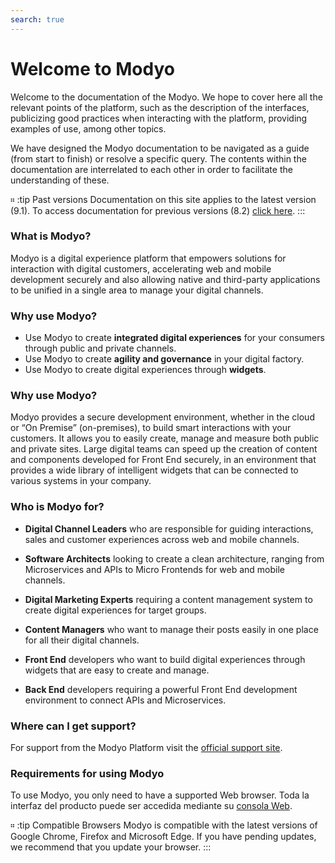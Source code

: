 ```yaml
---
search: true
---
```


# Welcome to Modyo

Welcome to the documentation of the Modyo. We hope to cover here all the relevant points of the platform, such as the description of the interfaces, publicizing good practices when interacting with the platform, providing examples of use, among other topics.

We have designed the Modyo documentation to be navigated as a guide (from start to finish) or resolve a specific query. The contents within the documentation are interrelated to each other in order to facilitate the understanding of these.

። :tip Past versions Documentation on this site applies to the latest version (9.1). To access documentation for previous versions (8.2) [click here](/assets/pdf/Modyo82Docs.pdf). :::

### What is Modyo?

Modyo is a digital experience platform that empowers solutions for interaction with digital customers, accelerating web and mobile development securely and also allowing native and third-party applications to be unified in a single area to manage your digital channels.

### Why use Modyo?

* Use Modyo to create **integrated digital experiences** for your consumers through public and private channels.
* Use Modyo to create **agility and governance** in your digital factory.
* Use Modyo to create digital experiences through **widgets**.

### Why use Modyo?

Modyo provides a secure development environment, whether in the cloud or “On Premise” (on-premises), to build smart interactions with your customers. It allows you to easily create, manage and measure both public and private sites. Large digital teams can speed up the creation of content and components developed for Front End securely, in an environment that provides a wide library of intelligent widgets that can be connected to various systems in your company.

### Who is Modyo for?

* **Digital Channel Leaders** who are responsible for guiding interactions, sales and customer experiences across web and mobile channels.

* **Software Architects** looking to create a clean architecture, ranging from Microservices and APIs to Micro Frontends for web and mobile channels.

* **Digital Marketing Experts** requiring a content management system to create digital experiences for target groups.

* **Content Managers** who want to manage their posts easily in one place for all their digital channels.

* **Front End** developers who want to build digital experiences through widgets that are easy to create and manage.

* **Back End** developers requiring a powerful Front End development environment to connect APIs and Microservices.

### Where can I get support?

For support from the Modyo Platform visit the [official support site](https://support.modyo.com/hc/es).

### Requirements for using Modyo

To use Modyo, you only need to have a supported Web browser. Toda la interfaz del producto puede ser accedida mediante su [consola Web](/es/platform/core/the-modyo-interface.html).

። :tip Compatible Browsers Modyo is compatible with the latest versions of Google Chrome, Firefox and Microsoft Edge. If you have pending updates, we recommend that you update your browser. :::